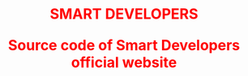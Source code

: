 <h1 style="color: red; text-align:center; ">SMART DEVELOPERS</h>
<p>Source code of Smart Developers official website</p>
